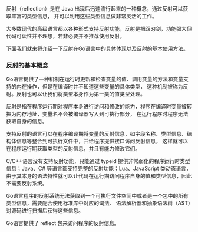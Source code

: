 反射（reflection）是在 Java 出现后迅速流行起来的一种概念，通过反射可以获取丰富的类型信息，
并可以利用这些类型信息做非常灵活的工作。

大多数现代的高级语言都以各种形式支持反射功能，反射是把双刃剑，功能强大但代码可读性并不理想，若非必要并不推荐使用反射。

下面我们就来将介绍一下反射在Go语言中的具体体现以及反射的基本使用方法。

### 反射的基本概念

Go语言提供了一种机制在运行时更新和检查变量的值、调用变量的方法和变量支持的内在操作，但是在编译时并不知道这些变量的具体类型，
这种机制被称为反射。反射也可以让我们将类型本身作为第一类的值类型处理。

反射是指在程序运行期对程序本身进行访问和修改的能力，程序在编译时变量被转换为内存地址，变量名不会被编译器写入到可执行部分，
在运行程序时程序无法获取自身的信息。

支持反射的语言可以在程序编译期将变量的反射信息，如字段名称、类型信息、结构体信息等整合到可执行文件中，并给程序提供接口访问反射信息，
这样就可以在程序运行期获取类型的反射信息，并且有能力修改它们。

C/C++语言没有支持反射功能，只能通过 typeid 提供非常弱化的程序运行时类型信息；Java、C# 等语言都支持完整的反射功能；Lua、JavaScript 类动态语言，
由于其本身的语法特性就可以让代码在运行期访问程序自身的值和类型信息，因此不需要反射系统。

Go语言程序的反射系统无法获取到一个可执行文件空间中或者是一个包中的所有类型信息，需要配合使用标准库中对应的词法、
语法解析器和抽象语法树（AST）对源码进行扫描后获得这些信息。

Go语言提供了 reflect 包来访问程序的反射信息。